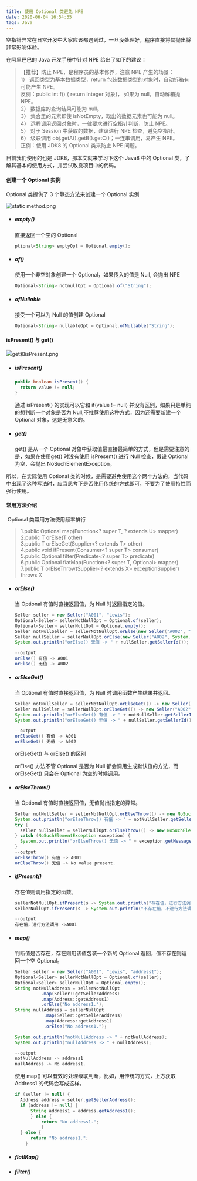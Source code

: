 ```yaml
---
title: 使用 Optional 类避免 NPE
date: 2020-06-04 16:54:35
tags: Java
---
```


空指针异常在日常开发中大家应该都遇到过，一旦没处理好，程序直接将其抛出将非常影响体验。

在阿里巴巴的 Java 开发手册中针对 NPE 给出了如下的建议：

> 【推荐】防止 NPE，是程序员的基本修养，注意 NPE 产生的场景：  
> 1） 返回类型为基本数据类型，return 包装数据类型的对象时，自动拆箱有可能产生 NPE。  
> 反例：public int f() { return Integer 对象}， 如果为 null，自动解箱抛 NPE。  
> 2） 数据库的查询结果可能为 null。  
> 3） 集合里的元素即使 isNotEmpty，取出的数据元素也可能为 null。  
> 4） 远程调用返回对象时，一律要求进行空指针判断，防止 NPE。  
> 5） 对于 Session 中获取的数据，建议进行 NPE 检查，避免空指针。  
> 6） 级联调用 obj.getA().getB().getC()；一连串调用，易产生 NPE。  
> 正例：使用 JDK8 的 Optional 类来防止 NPE 问题。

目前我们使用的也是 JDK8，那本文就来学习下这个 Java8 中的 Optional 类，了解其基本的使用方式，并尝试改良项目中的代码。
<escape><!-- more --></escape>

#### 创建一个 Optional 实例

Optional 类提供了 3 个静态方法来创建一个 Optional 实例

![static method.png](https://upload-images.jianshu.io/upload_images/19433926-5b9834a00206305b.png?imageMogr2/auto-orient/strip|imageView2/2/w/1200/format/webp)

- ##### empty()

  直接返回一个空的 Optional

  ```java
  ptional<String> emptyOpt = Optional.empty();
  ```

- ##### of()

  使用一个非空对象创建一个 Optional，如果传入的值是 Null, 会抛出 NPE

  ```java
  Optional<String> notnullOpt = Optional.of("String");
  ```

- ##### ofNullable

  接受一个可以为 Null 的值创建 Optional

  ```java
  Optional<String> nullableOpt = Optional.ofNullable("String");
  ```



#### isPresent() 与 get()

![get和isPresent.png](https://upload-images.jianshu.io/upload_images/19433926-937a20aba9c48e08.png?imageMogr2/auto-orient/strip|imageView2/2/w/1187/format/webp)

- ##### isPresent()

  ```java
  public boolean isPresent() {
  	return value != null;
  }
  ```

  通过 isPresent() 的实现可以它和 if(value != null) 并没有区别，如果只是单纯的想判断一个对象是否为 Null,不推荐使用这种方式，因为还需要新建一个 Optional 对象，这是无意义的。

- ##### get()

  get() 是从一个 Optional 对象中获取值最直接最简单的方式，但是需要注意的是，如果在使用get() 时没有使用 isPresent() 进行 Null 检查，假设 Optional 为空，会抛出 NoSuchElementException。

所以，在实际使用 Optional 类的时候，是需要避免使用这个两个方法的，当代码中出现了这种写法时，应当思考下是否使用传统的方式即可，不要为了使用特性而强行使用。



#### 常用方法介绍

​	Optional 类常用方法使用频率排行

> 1.public</U> Optional</U> map(Function<? super T, ? extends U> mapper)  
> 2.public T orElse(T other)  
> 3.public T orElseGet(Supplier<? extends T> other)  
> 4.public void ifPresent(Consumer<? super T> consumer)  
> 5.public Optional<T> filter(Predicate<? super T> predicate)  
> 6.public</U> Optional</U> flatMap(Function<? super T, Optional</U>> mapper)  
> 7.public <X extends Throwable> T orElseThrow(Supplier<? extends X> exceptionSupplier) throws X  

- ##### orElse()

  当 Optional 有值时直接返回值，为 Null 时返回指定的值。

  ```java
  Seller seller = new Seller("A001", "Lewis");
  Optional<Seller> sellerNotNullOpt = Optional.of(seller);
  Optional<Seller> sellerNullOpt = Optional.empty();
  Seller notNullSeller = sellerNotNullOpt.orElse(new Seller("A002", "LewisDefault"));
  Seller nullSeller = sellerNullOpt.orElse(new Seller("A002", System.out.println("orElse() 有值 -> " + notNullSeller.getSellerId());
  System.out.println("orElse() 无值 -> " + nullSeller.getSellerId());
  
  --output
  orElse() 有值 -> A001
  orElse() 无值 -> A002
  ```

- ##### orElseGet()

  当 Optional 有值时直接返回值，为 Null 时调用函数产生结果并返回。

  ```java
  Seller notNullSeller = sellerNotNullOpt.orElseGet(() -> new Seller("A002", "LewisDefault"));
  Seller nullSeller = sellerNullOpt.orElseGet(() -> new Seller("A002", "LewisDefault"));
  System.out.println("orElseGet() 有值 -> " + notNullSeller.getSellerId());
  System.out.println("orElseGet() 无值 -> " + nullSeller.getSellerId());
  
  --output
  orElseGet() 有值 -> A001
  orElseGet() 无值 -> A002
  ```

  orElseGet() 与 orElse() 的区别

  orElse() 方法不管 Optional 是否为 Null 都会调用生成默认值的方法，而 orElseGet() 只会在 Optional 为空的时候调用。

- ##### orElseThrow()

  当 Optional 有值时直接返回值，无值抛出指定的异常。

  ```java
  Seller notNullSeller = sellerNotNullOpt.orElseThrow(() -> new NoSuchElementException("No value present."));
  System.out.println("orElseThrow() 有值 -> " + notNullSeller.getSellerId());
  try {
  	seller nullSeller = sellerNullOpt.orElseThrow(() -> new NoSuchElementException("No value present."));
  } catch (NoSuchElementException exception) {
  	System.out.println("orElseThrow() 无值 -> " + exception.getMessage());
  }
  --output
  orElseThrow() 有值 -> A001
  orElseThrow() 无值 -> No value present.
  ```

- ##### ifPresent()

  存在值则调用指定的函数。

  ```java
  sellerNotNullOpt.ifPresent(s -> System.out.println("存在值，进行方法调用 ->" + seller.getSellerId()));
  sellerNullOpt.ifPresent(s -> System.out.println("不存在值，不进行方法调用"));
  
  --output
  存在值，进行方法调用 ->A001
  ```

  

- ##### map() 

  判断值是否存在，存在则用该值包装一个新的 Optional 返回，值不存在则返回一个空 Optional。

  ```java
  Seller seller = new Seller("A001", "Lewis", "address1");
  Optional<Seller> sellerNotNullOpt = Optional.of(seller);
  Optional<Seller> sellerNullOpt = Optional.empty();
  String notNullAddress = sellerNotNullOpt
            .map(Seller::getSellerAddress)
            .map(Address::getAddress1)
            .orElse("No address1.");
  String nullAddress = sellerNullOpt
             .map(Seller::getSellerAddress)
             .map(Address::getAddress1)
             .orElse("No address1.");
  
  System.out.println("notNullAddress -> " + notNullAddress);
  System.out.println("nullAddress -> " + nullAddress);
  
  --output
  notNullAddress -> address1
  nullAddress -> No address1.
  
  ```

  使用 map() 可以有效的处理级联判断，比如，用传统的方式，上方获取 Address1 的代码会写成这样。

  ```java
  if (seller != null) {
  	Address address = seller.getSellerAddress();
  	if (address != null) {
  		String address1 = address.getAddress1();
  		} else {
  			return "No address1.";
  			}
  	} else {
  		return "No address1.";
      }
  
  ```

  

- ##### flatMap()





- ##### filter()



